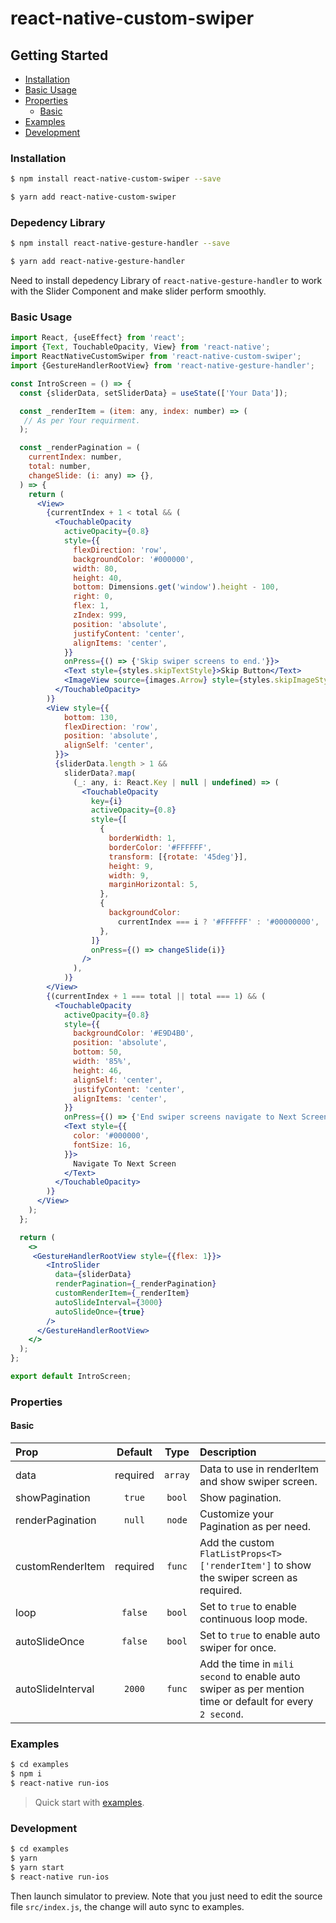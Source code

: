 # react-native-custom-swiper

## Getting Started

- [Installation](#installation)
- [Basic Usage](#basic-usage)
- [Properties](#properties)
  - [Basic](#basic)
- [Examples](#examples)
- [Development](#development)

### Installation

```bash
$ npm install react-native-custom-swiper --save
```

```bash
$ yarn add react-native-custom-swiper
```

### Depedency Library

```bash
$ npm install react-native-gesture-handler --save
```

```bash
$ yarn add react-native-gesture-handler
```
Need to install depedency Library of `react-native-gesture-handler` to work with the Slider Component and make slider perform smoothly.

### Basic Usage

```jsx
import React, {useEffect} from 'react';
import {Text, TouchableOpacity, View} from 'react-native';
import ReactNativeCustomSwiper from 'react-native-custom-swiper';
import {GestureHandlerRootView} from 'react-native-gesture-handler';

const IntroScreen = () => {
  const {sliderData, setSliderData} = useState(['Your Data']);

  const _renderItem = (item: any, index: number) => (
   // As per Your requirment.
  );

  const _renderPagination = (
    currentIndex: number,
    total: number,
    changeSlide: (i: any) => {},
  ) => {
    return (
      <View>
        {currentIndex + 1 < total && (
          <TouchableOpacity
            activeOpacity={0.8}
            style={{
              flexDirection: 'row',
              backgroundColor: '#000000',
              width: 80,
              height: 40,
              bottom: Dimensions.get('window').height - 100,
              right: 0,
              flex: 1,
              zIndex: 999,
              position: 'absolute',
              justifyContent: 'center',
              alignItems: 'center',
            }}
            onPress={() => {'Skip swiper screens to end.'}}>
            <Text style={styles.skipTextStyle}>Skip Button</Text>
            <ImageView source={images.Arrow} style={styles.skipImageStyle} />
          </TouchableOpacity>
        )}
        <View style={{
            bottom: 130,
            flexDirection: 'row',
            position: 'absolute',
            alignSelf: 'center',
          }}>
          {sliderData.length > 1 &&
            sliderData?.map(
              (_: any, i: React.Key | null | undefined) => (
                <TouchableOpacity
                  key={i}
                  activeOpacity={0.8}
                  style={[
                    {
                      borderWidth: 1,
                      borderColor: '#FFFFFF',
                      transform: [{rotate: '45deg'}],
                      height: 9,
                      width: 9,
                      marginHorizontal: 5,
                    },
                    {
                      backgroundColor:
                        currentIndex === i ? '#FFFFFF' : '#00000000',
                    },
                  ]}
                  onPress={() => changeSlide(i)}
                />
              ),
            )}
        </View>
        {(currentIndex + 1 === total || total === 1) && (
          <TouchableOpacity
            activeOpacity={0.8}
            style={{
              backgroundColor: '#E9D4B0',
              position: 'absolute',
              bottom: 50,
              width: '85%',
              height: 46,
              alignSelf: 'center',
              justifyContent: 'center',
              alignItems: 'center',
            }}
            onPress={() => {'End swiper screens navigate to Next Screen.'}}>
            <Text style={{
              color: '#000000',
              fontSize: 16,
            }}>
              Navigate To Next Screen
            </Text>
          </TouchableOpacity>
        )}
      </View>
    );
  };

  return (
    <>
     <GestureHandlerRootView style={{flex: 1}}>
        <IntroSlider
          data={sliderData}
          renderPagination={_renderPagination}
          customRenderItem={_renderItem}
          autoSlideInterval={3000}
          autoSlideOnce={true}
        />
      </GestureHandlerRootView>
    </>
  );
};

export default IntroScreen;
```

### Properties

#### Basic

| Prop           |     Default     |   Type   | Description                                                                                                 |
| :------------- | :-------------: | :------: | :---------------------------------------------------------------------------------------------------------- |
| data                   |   required   |  `array`  | Data to use in renderItem and show swiper screen. |
| showPagination         |     `true`   |  `bool`   | Show pagination. |
| renderPagination       |     `null`   |  `node`   | Customize your Pagination as per need. |
| customRenderItem       |   required   |  `func`   | Add the custom `FlatListProps<T>['renderItem']` to show the swiper screen as required. |
| loop                   |     `false`  |  `bool`   | Set to `true` to enable continuous loop mode. |
| autoSlideOnce          |     `false`  |  `bool`   | Set to `true` to enable auto swiper for once. |
| autoSlideInterval      |     `2000`   |  `func`   | Add the time in `mili second` to enable auto swiper as per mention time or default for every `2 second`. |


### Examples

```bash
$ cd examples
$ npm i
$ react-native run-ios
```

> Quick start with [examples](https://github.com/leecade/react-native-swiper/tree/master/examples/).

### Development

```bash
$ cd examples
$ yarn
$ yarn start
$ react-native run-ios
```

Then launch simulator to preview. Note that you just need to edit the source file `src/index.js`, the change will auto sync to examples.

